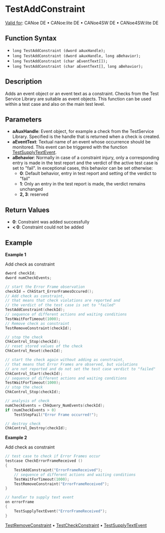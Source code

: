 # TestAddConstraint

[Valid for](../../../Shared/FeatureAvailability.md): CANoe DE • CANoe:lite DE • CANoe4SW DE • CANoe4SW:lite DE

## Function Syntax

- `long TestAddConstraint (dword aAuxHandle);`
- `long TestAddConstraint (dword aAuxHandle, long aBehavior);`
- `long TestAddConstraint (char aEventText[]);`
- `long TestAddConstraint (char aEventText[], long aBehavior);`

## Description

Adds an event object or an event text as a constraint. Checks from the Test Service Library are suitable as event objects. This function can be used within a test case and also on the main test level.

## Parameters

- **aAuxHandle**: Event object, for example a check from the TestService Library. Specified is the handle that is returned when a check is created.
- **aEventText**: Textual name of an event whose occurrence should be monitored. This event can be triggered with the function [TestSupplyTextEvent](CAPLfunctionTestSupplyTextEvent.md).
- **aBehavior**: Normally in case of a constraint injury, only a corresponding entry is made in the test report and the verdict of the active test case is set to "fail". In exceptional cases, this behavior can be set otherwise:
  - **0**: Default behavior, entry in test report and setting of the verdict to "fail"
  - **1**: Only an entry in the test report is made, the verdict remains unchanged
  - **2, 3**: reserved

## Return Values

- **0**: Constraint was added successfully
- **\< 0**: Constraint could not be added

## Example

**Example 1**

Add check as constraint

```c
dword checkId;
dword numCheckEvents;

// start the Error Frame observation
checkId = ChkStart_ErrorFramesOccured();
// Add check as constraint,
// that means that check violations are reported and
// the verdict of the test case is set to "failed"
TestAddConstraint(checkId);
// sequence of different actions and waiting conditions
TestWaitForTimeout(1000);
// Remove check as constraint
TestRemoveConstraint(checkId);

// stop the check
ChkControl_Stop(checkId);
// reset stored values of the check
ChkControl_Reset(checkId);

// start the check again without adding as constraint,
// that means that Error Frames are observed, but violations
// are not reported and do not set the test case verdict to "failed"
ChkControl_Start(checkId);
// sequence of different actions and waiting conditions
TestWaitForTimeout(1000);
// stop the check
ChkControl_Stop(checkId);

// analysis of check
numCheckEvents = ChkQuery_NumEvents(checkId);
if (numCheckEvents > 0)
    TestStepFail("Error Frame occurred!");

// destroy check
ChkControl_Destroy(checkId);
```

**Example 2**

Add check as constraint

```c
// test case to check if Error Frames occur
testcase CheckErrorFrameReceived ()
{
    TestAddConstraint("ErrorFrameReceived");
    // sequence of different actions and waiting conditions
    TestWaitForTimeout(1000);
    TestRemoveConstraint("ErrorFrameReceived");
}

// handler to supply text event
on errorFrame
{
    TestSupplyTextEvent("ErrorFrameReceived");
}
```

[TestRemoveConstraint](CAPLfunctionTestRemoveConstraint.md) • [TestCheckConstraint](CAPLfunctionTestCheckConstraint.md) • [TestSupplyTextEvent](CAPLfunctionTestSupplyTextEvent.md)
